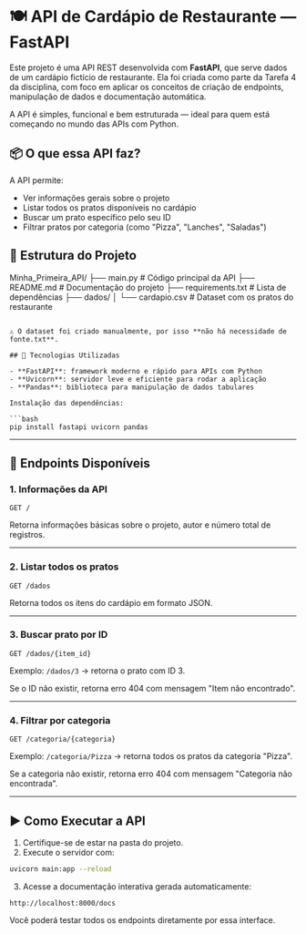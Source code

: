 
# 🍽️ API de Cardápio de Restaurante — FastAPI

Este projeto é uma API REST desenvolvida com **FastAPI**, que serve dados de um cardápio fictício de restaurante. Ela foi criada como parte da Tarefa 4 da disciplina, com foco em aplicar os conceitos de criação de endpoints, manipulação de dados e documentação automática.

A API é simples, funcional e bem estruturada — ideal para quem está começando no mundo das APIs com Python.


## 📦 O que essa API faz?

A API permite:

- Ver informações gerais sobre o projeto
- Listar todos os pratos disponíveis no cardápio
- Buscar um prato específico pelo seu ID
- Filtrar pratos por categoria (como "Pizza", "Lanches", "Saladas")


## 📁 Estrutura do Projeto

Minha_Primeira_API/
├── main.py               # Código principal da API
├── README.md             # Documentação do projeto
├── requirements.txt      # Lista de dependências
├── dados/
│   └── cardapio.csv      # Dataset com os pratos do restaurante
```

⚠️ O dataset foi criado manualmente, por isso **não há necessidade de fonte.txt**.

## 🔧 Tecnologias Utilizadas

- **FastAPI**: framework moderno e rápido para APIs com Python
- **Uvicorn**: servidor leve e eficiente para rodar a aplicação
- **Pandas**: biblioteca para manipulação de dados tabulares

Instalação das dependências:

```bash
pip install fastapi uvicorn pandas
```

---

## 🔗 Endpoints Disponíveis

### 1. Informações da API

```http
GET /
```

Retorna informações básicas sobre o projeto, autor e número total de registros.

---

### 2. Listar todos os pratos

```http
GET /dados
```

Retorna todos os itens do cardápio em formato JSON.

---

### 3. Buscar prato por ID

```http
GET /dados/{item_id}
```

Exemplo: `/dados/3` → retorna o prato com ID 3.

Se o ID não existir, retorna erro 404 com mensagem "Item não encontrado".

---

### 4. Filtrar por categoria

```http
GET /categoria/{categoria}
```

Exemplo: `/categoria/Pizza` → retorna todos os pratos da categoria "Pizza".

Se a categoria não existir, retorna erro 404 com mensagem "Categoria não encontrada".

---

## ▶️ Como Executar a API

1. Certifique-se de estar na pasta do projeto.
2. Execute o servidor com:

```bash
uvicorn main:app --reload
```

3. Acesse a documentação interativa gerada automaticamente:

```
http://localhost:8000/docs
```

Você poderá testar todos os endpoints diretamente por essa interface.

